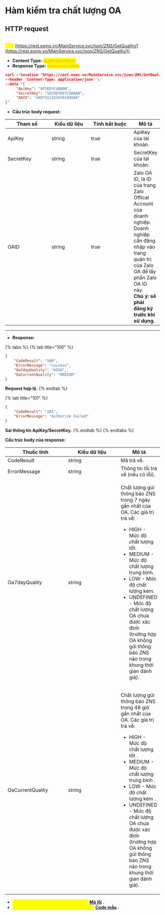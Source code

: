 # Hàm kiểm tra chất lượng OA

## HTTP request

\
<mark style="color:yellow;">**`POST`**</mark> [https://rest.esms.vn/MainService.svc/json/ZNS/GetQuality/](https://rest.esms.vn/MainService.svc/json/ZNS/GetQuality/)\


* **Content Type:** <mark style="color:orange;">application/json</mark>
* **Response Type:** <mark style="color:orange;">application/json</mark>

```json
curl --location 'https://rest.esms.vn/MainService.svc/json/ZNS/GetQuality/' \
--header 'Content-Type: application/json' \
--data '{
     "ApiKey": "APIKEYCUABAN",
     "SecretKey": "SECRETKEYCUABAN",
     "OAID": "4097311281936189049"
}'
```

* **Cấu trúc body request:**

<table><thead><tr><th width="142">Tham số</th><th width="133">Kiểu dữ liệu</th><th width="148" data-type="checkbox">Tính bắt buộc</th><th>Mô tả</th></tr></thead><tbody><tr><td>ApiKey</td><td>string</td><td>true</td><td>ApiKey của tài khoản.</td></tr><tr><td>SecretKey</td><td>string</td><td>true</td><td>SecretKey của tài khoản.</td></tr><tr><td>OAID</td><td>string</td><td>true</td><td>Zalo OA ID, là ID của trang Zalo Offical Account của doanh nghiệp. <br>Doanh nghiệp cần đăng nhập vào trang quản trị của Zalo OA để lấy phần Zalo OA ID này.<br><strong>Chú ý: sẽ phải đăng ký trước khi sử dụng.</strong></td></tr></tbody></table>

***

* **Response:**

{% tabs %}
{% tab title="100" %}
```json
{
    "CodeResult": "100",
    "ErrorMessage": "success",
    "Oa7dayQuality": "HIGH",
    "OaCurrentQuality": "MEDIUM"
}
```

**Request hợp lệ.**
{% endtab %}

{% tab title="101" %}
```json
{
    "CodeResult": "101",
    "ErrorMessage": "Authorize Failed"
}
```

**Sai thông tin ApiKey/SecretKey.**
{% endtab %}
{% endtabs %}

**Cấu trúc body của response:**

<table><thead><tr><th width="183">Thuốc tính</th><th width="159">Kiểu dữ liệu</th><th>Mô tả</th></tr></thead><tbody><tr><td>CodeResult</td><td>string</td><td>Mã trả về.</td></tr><tr><td>ErrorMessage</td><td>string</td><td>Thông tin lỗi trả về (nếu có lỗi).</td></tr><tr><td>Oa7dayQuality</td><td>string</td><td><p>Chất lượng gửi thông báo ZNS trong 7 ngày gần nhất của OA. Các giá trị trả về:</p><p></p><ul><li>HIGH - Mức độ chất lượng tốt.</li><li>MEDIUM - Mức độ chất lượng trung bình.</li><li>LOW - Mức độ chất lượng kém.</li><li>UNDEFINED - Mức độ chất lượng OA chưa được xác định (trường hợp OA không gửi thông báo ZNS nào trong khung thời gian đánh giá).</li></ul></td></tr><tr><td>OaCurrentQuality</td><td>string</td><td><p>Chất lượng gửi thông báo ZNS trong 48 giờ gần nhất của OA. Các giá trị trả về:</p><ul><li>HIGH - Mức độ chất lượng tốt .</li><li>MEDIUM - Mức độ chất lượng trung bình .</li><li>LOW - Mức độ chất lượng kém .</li><li>UNDEFINED - Mức độ chất lượng OA chưa được xác định (trường hợp OA không gửi thông báo ZNS nào trong khung thời gian đánh giá).</li></ul></td></tr></tbody></table>

* _<mark style="color:yellow;">**Thông tin chi tiết mã lỗi xem ở bảng:**</mark>_ [**Mã lỗi**](../bang-ma-loi.md) **.**
* _<mark style="color:yellow;">**Lấy code mẫu của các ngôn ngữ ở link:**</mark>_ [**Code mẫu**](https://samplefordevelopers.esms.vn/#b03f9576-0e10-4061-bdd0-4cecc82ef6c5) **.**

